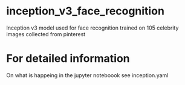 # inception_v3_face_recognition
Inception v3 model used for face recognition trained on 105 celebrity images collected from pinterest

# For detailed information 
On what is happeing in the jupyter noteboook see inception.yaml

